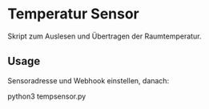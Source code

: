 # Temperatur Sensor

Skript zum Auslesen und Übertragen der Raumtemperatur. 

## Usage

Sensoradresse und Webhook einstellen, danach:

python3 tempsensor.py